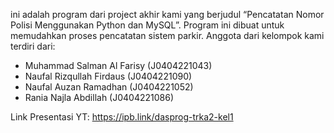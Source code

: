 ini adalah program dari project akhir kami yang berjudul “Pencatatan Nomor Polisi Menggunakan Python dan MySQL”. 
Program ini dibuat untuk memudahkan proses pencatatan sistem parkir.
Anggota dari kelompok kami terdiri dari:
-	Muhammad Salman Al Farisy (J0404221043)
-	Naufal Rizqullah Firdaus (J0404221090)
-	Naufal Auzan Ramadhan (J0404221052)
-	Rania Najla Abdillah (J0404221086)

Link Presentasi YT: https://ipb.link/dasprog-trka2-kel1
